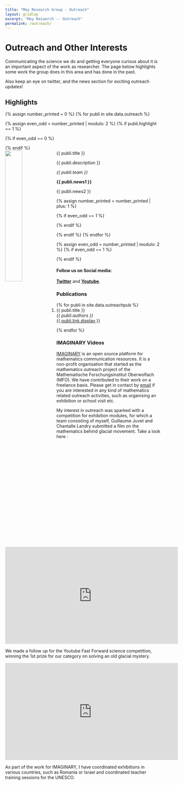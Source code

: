 ```yaml
---
title: "Mey Research Group - Outreach"
layout: gridlay
excerpt: "Mey Resaerch -- Outreach"
permalink: /outreach/
---
```


# Outreach and Other Interests

Communicating the science we do and getting everyone curious about it is an important aspect of the work as researcher. The page below highlights some work the group does in this area and has done in the past.

Also keep an eye on twitter, and the news section for exciting outreach updates!

## Highlights
{% assign number_printed = 0 %}
{% for publi in site.data.outreach %}

{% assign even_odd = number_printed | modulo: 2 %}
{% if publi.highlight == 1 %}

{% if even_odd == 0 %}
<div class="row">
{% endif %}

<div class="col-sm-6 clearfix">
 <div class="well">
  <pubtit>{{ publi.title }}</pubtit>
<a href="{{ publi.link.url }}"><img src="{{ site.url }}{{ site.baseurl }}/images/outreach/{{ publi.image }}" class="img-responsive" width="33%" style="float: left" /></a>
  <p>{{ publi.description }}</p>
  <p><em>{{ publi.team }}</em></p>
  <p class="text-danger"><strong> {{ publi.news1 }}</strong></p>
  <p> {{ publi.news2 }}</p>
 </div>
</div>

{% assign number_printed = number_printed | plus: 1 %}

{% if even_odd == 1 %}
</div>
{% endif %}

{% endif %}
{% endfor %}

{% assign even_odd = number_printed | modulo: 2 %}
{% if even_odd == 1 %}
</div>
{% endif %}

#### Follow us on Social media:
[**Twitter**](https://twitter.com/ppxasjsm) and [**Youtube**](https://www.youtube.com/channel/UC3LuLy5zlbsMTww0upJvPRA).

### Publications
<ol>
{% for publi in site.data.outreachpub %}

  <li>{{ publi.title }}</li>
  <em>{{ publi.authors }} </em><br /><a href="{{ publi.link.url }}">{{ publi.link.display }}</a>

{% endfor %}
</ol>

### IMAGINARY Videos
[IMAGINARY](imaginary.org) is an open source platform for mathematics communication resources. It is a non-profit organisation that started as the mathematics outreach project of the Mathematische Forschungsinstitut Oberwolfach (MFO). We have contributed to their work on a freelance basis. Please get in contact by [email](mailto:antonia.mey@imaginary.org) if you are interested in any kind of mathematics related outreach activities, such as organising an exhibition or school visit etc. 
 
My interest in outreach was sparked with a competition for exhibition modules, for which a team consisting of myself, Guillaume Juvet and Chantalle Landry submitted a film on the mathematics behind glacial movement. Take a look here :
<p></p>
<iframe width="560" height="315" src="https://www.youtube.com/embed/eJNIr_0zOyk" frameborder="0" allowfullscreen></iframe>
<p></p>

We made a follow up for the Youtube Fast Forward science competition, winning the 1st prize for our category on solving an old glacial mystery. 

<p></p>
<iframe width="560" height="315" src="https://www.youtube.com/embed/cyKb-P3mwDk" frameborder="0" allowfullscreen></iframe>
<p></p>

As part of the work for IMAGINARY, I have coordinated exhibitions in various countries, such as Romania or Israel and coordinated teacher training sessions for the UNESCO. 



